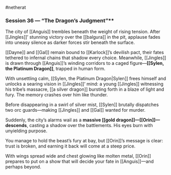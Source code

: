 #netherat
### Session 36 — “The Dragon’s Judgment”**

The city of [[Anguis]] trembles beneath the weight of rising tension. After [[Jingles]]’ stunning victory over the [[balgura]] in the pit, applause fades into uneasy silence as darker forces stir beneath the surface.

[[Dayne]] and [[Gal]] remain bound to [[Karlock]]’s devilish pact, their fates tethered to infernal chains that shadow every choice. Meanwhile, [[Jingles]] is drawn through [[Anguis]]’s winding corridors to a caged figure—**[[Sylen, the Platinum Dragon]]**, trapped in human form.

With unsettling calm, [[Sylen, the Platinum Dragon|Sylen]] frees himself and unlocks a searing vision in [[Jingles]]’ mind: a young [[Jingles]] witnessing his tribe’s massacre, [[a silver dragon]] bursting forth in a blaze of light and fury. The memory crashes over him like thunder.

Before disappearing in a swirl of silver mist, [[Sylen]] brutally dispatches two orc guards—making [[Jingles]] and [[Gal]] wanted for murder.

Suddenly, the city’s alarms wail as a **massive [[gold dragon]]—[[Orin]]—descends**, casting a shadow over the battlements. His eyes burn with unyielding purpose.

You manage to hold the beast’s fury at bay, but [[Orin]]’s message is clear: trust is broken, and earning it back will come at a steep price.

With wings spread wide and chest glowing like molten metal, [[Orin]] prepares to put on a show that will decide your fate in [[Anguis]]—and perhaps beyond.